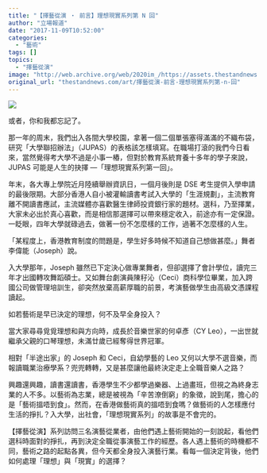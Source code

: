 ```yaml
---
title: "【擇藝從演 ‧ 前言】理想現實系列第 N 回"
author: "立場報道"
date: "2017-11-09T10:52:00"
categories:
  - "藝術"
tags: []
topics:
  - "擇藝從演"
image: "http://web.archive.org/web/2020im_/https://assets.thestandnews.com/media/photos/performingart-02_8aW1a.png"
original_url: "thestandnews.com/art/擇藝從演-前言-理想現實系列第-n-回"
---
```

![](http://web.archive.org/web/2020im_/https://assets.thestandnews.com/media/photos/performingart-02_8aW1a.png)

或者，你和我都忘記了。

那一年的周末，我們出入各間大學校園，拿著一個二個單張塞得滿滿的不織布袋，研究「大學聯招辦法」（JUPAS）的表格該怎樣填寫。在職場打滾的我們今日看來，當然覺得考大學不過是小事一樁，但對於教育系統育養十多年的學子來說，JUPAS 可能是人生的抉擇 —「理想現實系列第一回」。

年末，各大專上學院近月陸續舉辦資訊日，一個月後則是 DSE 考生提供入學申請的最後限期。大部分香港人自小被灌輸讀書考試入大學的「生涯規劃」，主流教育離不開讀書應試，主流媒體亦喜歡醫生律師投資銀行家的題材。選科，乃至擇業，大家未必出於真心喜歡，而是相信那選擇可以帶來穩定收入，前途亦有一定保證。一眨眼，四年大學就碌過去，做著一份不怎麼樣的工作，過著不怎麼樣的人生。

「某程度上，香港教育制度的問題是，學生好多時候不知道自己想做甚麼。」舞者李偉能（Joseph）說。

入大學那年，Joseph 雖然已下定決心做專業舞者，但卻選擇了會計學位，讀完三年才出國轉攻舞蹈碩士。又如舞台劇演員陳秄沁（Ceci）商科學位畢業，加入跨國公司做管理培訓生，卻突然放棄高薪厚職的前景，考演藝做學生由高級文憑課程讀起。

如若藝術是早已決定的理想，何不及早全身投入？

當大家尋尋覓覓理想和與方向時，成長於音樂世家的何卓彥（CY Leo），一出世就繼承父親的口琴理想，未滿廿歲已經奪得世界冠軍。

相對「半途出家」的 Joseph 和 Ceci，自幼學藝的 Leo 又何以大學不選音樂，而報讀職業治療學系？兜兜轉轉，又是甚麼讓他最終決定走上全職音樂人之路？

興趣還興趣，讀書還讀書，香港學生不少都學過樂器、上過畫班，但視之為終身志業的人不多。以藝術為志業，總是被視為「辛苦潦倒窮」的象徵，說到尾，擔心的是「藝術搵唔到食」。然而，在香港做藝術真的搵唔到食嗎？做藝術的人怎樣應付生活的掙扎？入大學，出社會，「理想現實系列」的故事是不會完的。

【擇藝從演】系列訪問三名演藝從業者，由他們遇上藝術開始的一刻說起，看他們選科時面對的掙扎，再到決定全職從事演藝工作的經歷。各人遇上藝術的時機都不同，藝術之路的起點各異，但今天都全身投入演藝行業。看每一個決定背後，他們如何處理「理想」與「現實」的選擇？